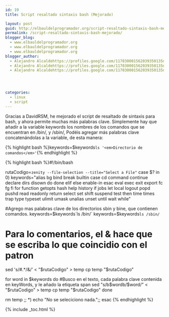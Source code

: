 ```yaml
---
id: 19
title: Script resaltado sintaxis bash (Mejorado)

layout: post
guid: http://elbauldelprogramador.org/script-resaltado-sintaxis-bash-mejorado/
permalink: /script-resaltado-sintaxis-bash-mejorado/
blogger_blog:
  - www.elbauldelprogramador.org
  - www.elbauldelprogramador.org
  - www.elbauldelprogramador.org
blogger_author:
  - Alejandro Alcaldehttps://profiles.google.com/117030001562039350135noreply@blogger.com
  - Alejandro Alcaldehttps://profiles.google.com/117030001562039350135noreply@blogger.com
  - Alejandro Alcaldehttps://profiles.google.com/117030001562039350135noreply@blogger.com




categories:
  - linux
  - script
---
```

Gracias a DavidRSM, he mejorado el script de resaltado de sintaxis para bash, y ahora permite muchas más palabras clave. Simplemente hay que añadir a la variable keywords los nombres de los comandos que se encuentran en /bin/, y /sbin/, Podéis agregar más palabras clave concatenándolas a la variable, de esta manera:

{% highlight bash %}keywords=$keywords`ls '<em>Directorio de comandos</em>'`{% endhighlight %}

{% highlight bash %}#!/bin/bash

rutaCodigo=`zenity --file-selection --title="Select a File"`
case $? in
0)
  keywords="alias bg bind break builtin case cd command continue declare dirs disown do done elif else enable-in esac eval exec exit export fc fg fi for function getopts hash help history if jobs let local logout popd pushd read readonly return select set shift suspend test then time times trap type typeset ulimit umask unalias unset until wait while"

 #Agrego mas palabras clave de los directorios sbin y bine, que contienen comandos.
 keywords=$keywords`ls /bin/`
 keywords=$keywords`ls /sbin/`

 # Para lo comentarios, el & hace que se escriba lo que coincidio con el patron
 sed 's/#.*/&/' < "$rutaCodigo" > temp
 cp temp "$rutaCodigo"

  for word in $keywords
  do
    #Busco en el texto, cada palabra clave contenida en keyWords, y le añado la etiqueta span
    sed "s/b$wordb/$word/" < "$rutaCodigo" > temp
    cp temp "$rutaCodigo"
  done

  rm temp
  ;;
*)
  echo "No se seleciciono nada.";;
esac
{% endhighlight %}

{% include _toc.html %}
